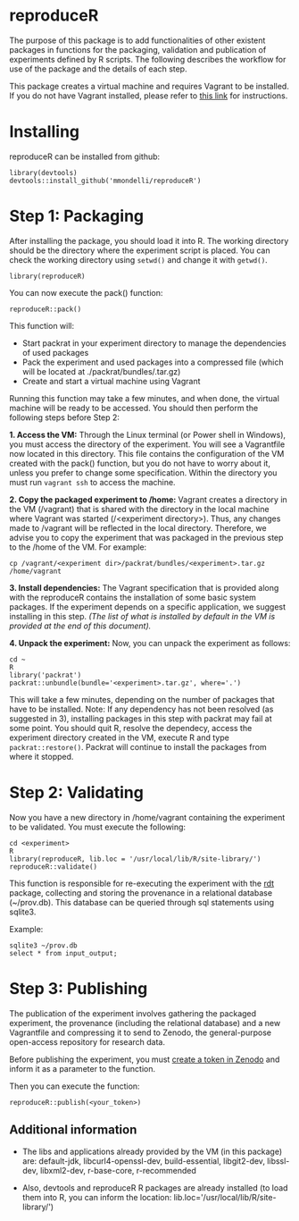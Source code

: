 # reproduceR

The purpose of this package is to add functionalities of other existent packages in functions for the packaging, validation and publication of experiments defined by R scripts. The following describes the workflow for use of the package and the details of each step.

This package creates a virtual machine and requires Vagrant to be installed. If you do not have Vagrant installed, please refer to [this link](https://www.vagrantup.com/intro/getting-started/index.html) for instructions.

# Installing
reproduceR can be installed from github:

```
library(devtools)
devtools::install_github('mmondelli/reproduceR')
```

# Step 1: Packaging
After installing the package, you should load it into R. The working directory should be the directory where the experiment script is placed. You can check the working directory using ```setwd()``` and change it with ```getwd()```.

```
library(reproduceR)
```

You can now execute the pack() function:

```
reproduceR::pack()
```

This function will:

* Start packrat in your experiment directory to manage the dependencies of used packages
* Pack the experiment and used packages into a compressed file (which will be located at ./packrat/bundles/<experiment>.tar.gz)
* Create and start a virtual machine using Vagrant

Running this function may take a few minutes, and when done, the virtual machine will be ready to be accessed. You should then perform the following steps before Step 2:

**1. Access the VM:** Through the Linux terminal (or Power shell in Windows), you must access the directory of the experiment. You will see a Vagrantfile now located in this directory. This file contains the configuration of the VM created with the pack() function, but you do not have to worry about it, unless you prefer to change some specification. Within the directory you must run ```vagrant ssh``` to access the machine.

**2. Copy the packaged experiment to /home:** Vagrant creates a directory in the VM (/vagrant) that is shared with the directory in the local machine where Vagrant was started (/&lt;experiment directory&gt;). Thus, any changes made to /vagrant will be reflected in the local directory. Therefore, we advise you to copy the experiment that was packaged in the previous step to the /home of the VM. For example: 

```
cp /vagrant/<experiment dir>/packrat/bundles/<experiment>.tar.gz /home/vagrant
```

**3. Install dependencies:** The Vagrant specification that is provided along with the reproduceR contains the installation of some basic system packages. If the experiment depends on a specific application, we suggest installing in this step. _(The list of what is installed by default in the VM is provided at the end of this document)._

**4. Unpack the experiment:** Now, you can unpack the experiment as follows:

```
cd ~
R
library('packrat')
packrat::unbundle(bundle='<experiment>.tar.gz', where='.')
```

This will take a few minutes, depending on the number of packages that have to be installed.
Note: If any dependency has not been resolved (as suggested in 3), installing packages in this step with packrat may fail at some point. You should quit R, resolve the dependecy, access the experiment directory created in the VM, execute R and type ```packrat::restore()```. Packrat will continue to install the packages from where it stopped.

# Step 2: Validating

Now you have a new directory in /home/vagrant containing the experiment to be validated. You must execute the following:

```
cd <experiment>
R
library(reproduceR, lib.loc = '/usr/local/lib/R/site-library/')
reproduceR::validate()
```
This function is responsible for re-executing the experiment with the [rdt](https://github.com/End-to-end-provenance/rdt) package, collecting and storing the provenance in a relational database (~/prov.db). This database can be queried through sql statements using sqlite3.

Example:

```
sqlite3 ~/prov.db
select * from input_output;
```
# Step 3: Publishing

The publication of the experiment involves gathering the packaged experiment, the provenance (including the relational database) and a new Vagrantfile and compressing it to send to Zenodo, the general-purpose open-access repository for research data.

Before publishing the experiment, you must [create a token in Zenodo](https://zenodo.org/account/settings/applications/tokens/new/) and inform it as a parameter to the function.

Then you can execute the function:

```
reproduceR::publish(<your_token>)
```

## Additional information

* The libs and applications already provided by the VM (in this package) are: default-jdk, libcurl4-openssl-dev, build-essential, libgit2-dev, libssl-dev, libxml2-dev, r-base-core, r-recommended

* Also, devtools and reproduceR R packages are already installed (to load them into R, you can inform the location: lib.loc='/usr/local/lib/R/site-library/')



